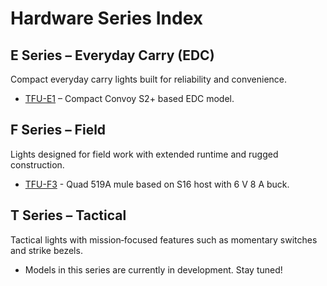 # Hardware Series Index

## E Series – Everyday Carry (EDC)

Compact everyday carry lights built for reliability and convenience.

- [TFU-E1](TFU-E1.md) – Compact Convoy S2+ based EDC model.

## F Series – Field

Lights designed for field work with extended runtime and rugged construction.

- [TFU-F3](TFU-F3.md) - Quad 519A mule based on S16 host with 6 V 8 A buck.

## T Series – Tactical

Tactical lights with mission‑focused features such as momentary switches and strike bezels.

- Models in this series are currently in development. Stay tuned!
